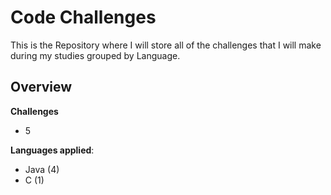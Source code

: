 # Code Challenges

This is the Repository where I will store all of the challenges that I will make during my studies grouped by Language.

## Overview 
**Challenges**
- 5

**Languages applied**: 
 - Java (4)
 - C (1)

